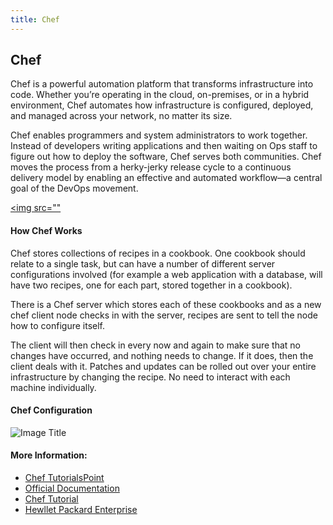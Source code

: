 ```yaml
---
title: Chef
---
```

## Chef
<!-- The article goes here, in GitHub-flavored Markdown. Feel free to add YouTube videos, images, and CodePen/JSBin embeds  -->
<p>Chef is a powerful automation platform that transforms infrastructure into code. Whether you’re operating in the cloud, on-premises, or in a hybrid environment, Chef automates how infrastructure is configured, deployed, and managed across your network, no matter its size.</p>

Chef enables programmers and system administrators to work together. Instead of developers writing applications and then waiting on Ops staff to figure out how to deploy the software, Chef serves both communities. Chef moves the process from a herky-jerky release cycle to a continuous delivery model by enabling an effective and automated workflow—a central goal of the DevOps movement. 

<a href="https://www.youtube.com/watch?v=jlwGcgFfcnU" target="_blank"><img src="" 
</a>


#### How Chef Works
<p>Chef stores collections of recipes in a cookbook. One cookbook should relate to a single task, but can have a number of different server configurations involved (for example a web application with a database, will have two recipes, one for each part, stored together in a cookbook).</p>

<p>There is a Chef server which stores each of these cookbooks and as a new chef client node checks in with the server, recipes are sent to tell the node how to configure itself.</p>

<p>The client will then check in every now and again to make sure that no changes have occurred, and nothing needs to change. If it does, then the client deals with it. Patches and updates can be rolled out over your entire infrastructure by changing the recipe. No need to interact with each machine individually.</p>

#### Chef Configuration
![Image Title](https://regmedia.co.uk/2015/10/07/chef_configuration_management.jpg)


#### More Information:
<!-- Please add any articles you think might be helpful to read before writing the article -->
- [Chef TutorialsPoint](https://www.tutorialspoint.com/chef/chef_overview.htm)
- [Official Documentation](https://docs.chef.io/chef_overview.html)
- [Chef Tutorial](http://gettingstartedwithchef.com/)
- [Hewllet Packard Enterprise](https://www.hpe.com/us/en/insights/articles/what-is-chef-a-primer-for-devops-newbies-1704.html)

    
